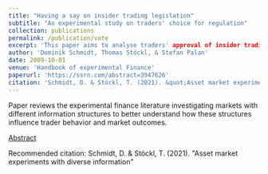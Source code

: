 ```yaml
---
title: "Having a say on insider trading legislation"
subtitle: "An experimental study on traders' choice for regulation"
collection: publications
permalink: /publication/vote
excerpt: 'This paper aims to analyse traders' approval of insider trading legislation, controlling for traders' prospects to receive non-public information.'
author: 'Dominik Schmidt, Thomas Stöckl, & Stefan Palan'
date: 2009-10-01
venue: 'Handbook of experimental Finance'
paperurl: 'https://ssrn.com/abstract=3947626'
citation: 'Schmidt, D. & Stöckl, T. (2021). &quot;Asset market experiments with diverse information&quot; <i>Handbook of experimenal Finance 1</i>. 1(1).'
---
```


Paper reviews the experimental finance literature investigating markets with different information structures to better understand how these structures influence trader behavior and market outcomes. 

[Abstract](https://ssrn.com/abstract=3947626)

Recommended citation: Schmidt, D. & Stöckl, T. (2021). &quot;Asset market experiments with diverse information&quot; 
